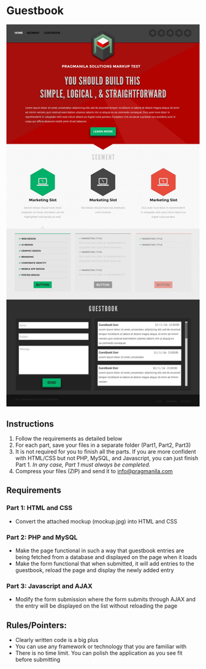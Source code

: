 # Guestbook

![Mockup](https://github.com/pragmanila/guestbook/blob/master/mockup.jpg?raw=true "Mockup")

## Instructions

1. Follow the requirements as detailed below
2. For each part, save your files in a separate folder (Part1, Part2, Part3)
3. It is not required for you to finish all the parts. If you are more confident with HTML/CSS but not PHP, MySQL, and Javascript, you can just finish Part 1. _In any case, Part 1 must always be completed._
4. Compress your files (ZIP) and send it to info@pragmanila.com

## Requirements

### Part 1: HTML and CSS

- Convert the attached mockup (mockup.jpg) into HTML and CSS

### Part 2: PHP and MySQL
- Make the page functional in such a way that guestbook entries are being fetched from a database and displayed on the page when it loads
- Make the form functional that when submitted, it will add entries to the guestbook, reload the page and display the newly added entry

### Part 3: Javascript and AJAX
- Modify the form submission where the form submits through AJAX and the entry will be displayed on the list without reloading the page 


## Rules/Pointers:
- Clearly written code is a big plus
- You can use any framework or technology that you are familiar with
- There is no time limit. You can polish the application as you see fit before submitting
